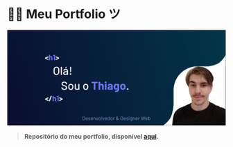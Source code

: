 # 👋🏻 Meu Portfolio ツ

<img src="https://raw.githubusercontent.com/thiagowaib/portfolio/main/assets/Thumbnail.jpg"
height="40%"
alt="Thumbnail"
/>

> **Repositório do meu portfolio, disponível <a href="https://thiagowaib.github.io/portfolio/" target="_blank">aqui</a>.**
